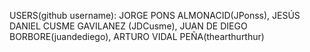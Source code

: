 USERS(github username): JORGE PONS ALMONACID(JPonss), JESÚS DANIEL CUSME GAVILANEZ (JDCusme), JUAN DE DIEGO  BORBORE(juandediego), ARTURO VIDAL PEÑA(thearthurthur)
